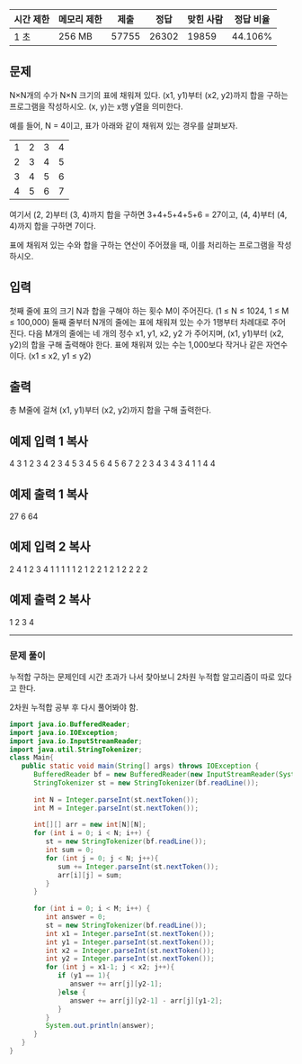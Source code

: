   

|시간 제한|메모리 제한|제출|정답|맞힌 사람|정답 비율|
|---|---|---|---|---|---|
|1 초|256 MB|57755|26302|19859|44.106%|

## 문제

N×N개의 수가 N×N 크기의 표에 채워져 있다. (x1, y1)부터 (x2, y2)까지 합을 구하는 프로그램을 작성하시오. (x, y)는 x행 y열을 의미한다.

예를 들어, N = 4이고, 표가 아래와 같이 채워져 있는 경우를 살펴보자.

|   |   |   |   |
|---|---|---|---|
|1|2|3|4|
|2|3|4|5|
|3|4|5|6|
|4|5|6|7|

여기서 (2, 2)부터 (3, 4)까지 합을 구하면 3+4+5+4+5+6 = 27이고, (4, 4)부터 (4, 4)까지 합을 구하면 7이다.

표에 채워져 있는 수와 합을 구하는 연산이 주어졌을 때, 이를 처리하는 프로그램을 작성하시오.

## 입력

첫째 줄에 표의 크기 N과 합을 구해야 하는 횟수 M이 주어진다. (1 ≤ N ≤ 1024, 1 ≤ M ≤ 100,000) 둘째 줄부터 N개의 줄에는 표에 채워져 있는 수가 1행부터 차례대로 주어진다. 다음 M개의 줄에는 네 개의 정수 x1, y1, x2, y2 가 주어지며, (x1, y1)부터 (x2, y2)의 합을 구해 출력해야 한다. 표에 채워져 있는 수는 1,000보다 작거나 같은 자연수이다. (x1 ≤ x2, y1 ≤ y2)

## 출력

총 M줄에 걸쳐 (x1, y1)부터 (x2, y2)까지 합을 구해 출력한다.

## 예제 입력 1 복사

4 3
1 2 3 4
2 3 4 5
3 4 5 6
4 5 6 7
2 2 3 4
3 4 3 4
1 1 4 4

## 예제 출력 1 복사

27
6
64

## 예제 입력 2 복사

2 4
1 2
3 4
1 1 1 1
1 2 1 2
2 1 2 1
2 2 2 2

## 예제 출력 2 복사

1
2
3
4

---
### 문제 풀이

누적합 구하는 문제인데 시간 초과가 나서 찾아보니 2차원 누적합 알고리즘이 따로 있다고 한다.

2차원 누적합 공부 후 다시 풀어봐야 함.

```java
import java.io.BufferedReader;  
import java.io.IOException;  
import java.io.InputStreamReader;  
import java.util.StringTokenizer;  
class Main{  
   public static void main(String[] args) throws IOException {  
      BufferedReader bf = new BufferedReader(new InputStreamReader(System.in));  
      StringTokenizer st = new StringTokenizer(bf.readLine());  
  
      int N = Integer.parseInt(st.nextToken());  
      int M = Integer.parseInt(st.nextToken());  
  
      int[][] arr = new int[N][N];  
      for (int i = 0; i < N; i++) {  
         st = new StringTokenizer(bf.readLine());  
         int sum = 0;  
         for (int j = 0; j < N; j++){  
            sum += Integer.parseInt(st.nextToken());  
            arr[i][j] = sum;  
         }  
      }  
  
      for (int i = 0; i < M; i++) {  
         int answer = 0;  
         st = new StringTokenizer(bf.readLine());  
         int x1 = Integer.parseInt(st.nextToken());  
         int y1 = Integer.parseInt(st.nextToken());  
         int x2 = Integer.parseInt(st.nextToken());  
         int y2 = Integer.parseInt(st.nextToken());  
         for (int j = x1-1; j < x2; j++){  
            if (y1 == 1){  
               answer += arr[j][y2-1];  
            }else {  
               answer += arr[j][y2-1] - arr[j][y1-2];  
            }  
         }  
         System.out.println(answer);  
      }  
   }  
}
```